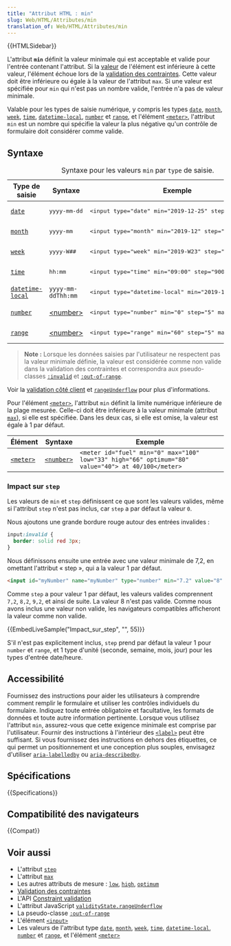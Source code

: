 ```yaml
---
title: "Attribut HTML : min"
slug: Web/HTML/Attributes/min
translation_of: Web/HTML/Attributes/min
---
```


{{HTMLSidebar}}

L'attribut **`min`** définit la valeur minimale qui est acceptable et valide pour l'entrée contenant l'attribut. Si la [valeur](/fr/docs/Web/HTML/Element/Input#attr-value) de l'élément est inférieure à cette valeur, l'élément échoue lors de la [validation des contraintes](/fr/docs/Web/Guide/HTML/HTML5/Constraint_validation). Cette valeur doit être inférieure ou égale à la valeur de l'attribut `max`. Si une valeur est spécifiée pour `min` qui n'est pas un nombre valide, l'entrée n'a pas de valeur minimale.

Valable pour les types de saisie numérique, y compris les types [`date`](/fr/docs/Web/HTML/Element/Input/date), [`month`](/fr/docs/Web/HTML/Element/Input/month), [`week`](/fr/docs/Web/HTML/Element/Input/week), [`time`](/fr/docs/Web/HTML/Element/Input/time), [`datetime-local`](/fr/docs/Web/HTML/Element/Input/datetime-local), [`number`](/fr/docs/Web/HTML/Element/Input/number) et [`range`](/fr/docs/Web/HTML/Element/Input/range), et l'élément [`<meter>`](/fr/docs/Web/HTML/Element/Meter), l'attribut `min` est un nombre qui spécifie la valeur la plus négative qu'un contrôle de formulaire doit considérer comme valide.

## Syntaxe

<table class="standard-table">
  <caption>
    Syntaxe pour les valeurs
    <code>min</code>
    par
    <code>type</code>
    de saisie.
  </caption>
  <thead>
    <tr>
      <th scope="col">Type de saisie</th>
      <th scope="col">Syntaxe</th>
      <th scope="col">Exemple</th>
    </tr>
  </thead>
  <tbody>
    <tr>
      <td>
        <a href="/fr/docs/Web/HTML/Element/Input/date"><code>date</code></a>
      </td>
      <td><pre class="brush: html">yyyy-mm-dd</pre></td>
      <td>
        <pre class="brush: html">
&#x3C;input type="date" min="2019-12-25" step="1"></pre
        >
      </td>
    </tr>
    <tr>
      <td>
        <a href="/fr/docs/Web/HTML/Element/Input/month"><code>month</code></a>
      </td>
      <td><pre class="brush: html">yyyy-mm</pre></td>
      <td>
        <pre class="brush: html">
&#x3C;input type="month" min="2019-12" step="12"></pre
        >
      </td>
    </tr>
    <tr>
      <td>
        <a href="/fr/docs/Web/HTML/Element/Input/week"><code>week</code></a>
      </td>
      <td><pre class="brush: html">yyyy-W##</pre></td>
      <td>
        <pre class="brush: html">
&#x3C;input type="week" min="2019-W23" step=""></pre
        >
      </td>
    </tr>
    <tr>
      <td>
        <a href="/fr/docs/Web/HTML/Element/Input/time"><code>time</code></a>
      </td>
      <td><pre class="brush: html">hh:mm</pre></td>
      <td>
        <pre class="brush: html">
&#x3C;input type="time" min="09:00" step="900"></pre
        >
      </td>
    </tr>
    <tr>
      <td>
        <a href="/fr/docs/Web/HTML/Element/Input/datetime-local"
          ><code>datetime-local</code></a
        >
      </td>
      <td><code>yyyy-mm-ddThh:mm</code></td>
      <td>
        <pre class="brush: html">
&#x3C;input type="datetime-local" min="2019-12-25T19:30"></pre
        >
      </td>
    </tr>
    <tr>
      <td>
        <a href="/fr/docs/Web/HTML/Element/Input/number"><code>number</code></a>
      </td>
      <td><a href="/fr/docs/Web/CSS/number">&#x3C;number></a></td>
      <td>
        <pre class="brush: html">
&#x3C;input type="number" min="0" step="5" max="100"></pre
        >
      </td>
    </tr>
    <tr>
      <td>
        <a href="/fr/docs/Web/HTML/Element/Input/range"><code>range</code></a>
      </td>
      <td><a href="/fr/docs/Web/CSS/number">&#x3C;number></a></td>
      <td>
        <pre class="brush: html">
&#x3C;input type="range" min="60" step="5" max="100"></pre
        >
      </td>
    </tr>
  </tbody>
</table>

> **Note :** Lorsque les données saisies par l'utilisateur ne respectent pas la valeur minimale définie, la valeur est considérée comme non valide dans la validation des contraintes et correspondra aux pseudo-classes [`:invalid`](/fr/docs/Web/CSS/:invalid) et [`:out-of-range`](/fr/docs/Web/CSS/:out-of-range).

Voir la [validation côté client](/fr/docs/Web/Guide/HTML/HTML5/Constraint_validation) et [`rangeUnderflow`](/fr/docs/Web/API/ValidityState/rangeUnderflow) pour plus d'informations.

Pour l'élément [`<meter>`](/fr/docs/Web/HTML/Element/Meter), l'attribut `min` définit la limite numérique inférieure de la plage mesurée. Celle-ci doit être inférieure à la valeur minimale (attribut [`max`](/fr/docs/Web/HTML/Attributes/max)), si elle est spécifiée. Dans les deux cas, si elle est omise, la valeur est égale à 1 par défaut.

| Élément                                      | Syntaxe                               | Exemple                                                                                            |
| -------------------------------------------- | ------------------------------------- | -------------------------------------------------------------------------------------------------- |
| [`<meter>`](/fr/docs/Web/HTML/Element/Meter) | [`<number>`](/fr/docs/Web/CSS/number) | `<meter id="fuel" min="0" max="100" low="33" high="66" optimum="80" value="40"> at 40/100</meter>` |

### Impact sur `step`

Les valeurs de `min` et `step` définissent ce que sont les valeurs valides, même si l'attribut `step` n'est pas inclus, car `step` a par défaut la valeur `0`.

Nous ajoutons une grande bordure rouge autour des entrées invalides :

```css
input:invalid {
  border: solid red 3px;
}
```

Nous définissons ensuite une entrée avec une valeur minimale de 7,2, en omettant l'attribut « step », qui a la valeur 1 par défaut.

```html
<input id="myNumber" name="myNumber" type="number" min="7.2" value="8" />
```

Comme `step` a pour valeur 1 par défaut, les valeurs valides comprennent `7,2`, `8,2`, `9,2`, et ainsi de suite. La valeur 8 n'est pas valide. Comme nous avons inclus une valeur non valide, les navigateurs compatibles afficheront la valeur comme non valide.

{{EmbedLiveSample("Impact_sur_step", "", 55)}}

S'il n'est pas explicitement inclus, `step` prend par défaut la valeur 1 pour `number` et `range`, et 1 type d'unité (seconde, semaine, mois, jour) pour les types d'entrée date/heure.

## Accessibilité

Fournissez des instructions pour aider les utilisateurs à comprendre comment remplir le formulaire et utiliser les contrôles individuels du formulaire. Indiquez toute entrée obligatoire et facultative, les formats de données et toute autre information pertinente. Lorsque vous utilisez l'attribut `min`, assurez-vous que cette exigence minimale est comprise par l'utilisateur. Fournir des instructions à l'intérieur des [`<label>`](/fr/docs/Web/HTML/Element/label) peut être suffisant. Si vous fournissez des instructions en dehors des étiquettes, ce qui permet un positionnement et une conception plus souples, envisagez d'utiliser [`aria-labelledby`](/fr/docs/Web/Accessibility/ARIA/ARIA_Techniques/Using_the_aria-labelledby_attribute) ou [`aria-describedby`](/fr/docs/Web/Accessibility/ARIA/ARIA_Techniques/Using_the_aria-describedby_attribute).

## Spécifications

{{Specifications}}

## Compatibilité des navigateurs

{{Compat}}

## Voir aussi

- L'attribut [`step`](/fr/docs/Web/HTML/Attributes/step)
- L'attribut [`max`](/fr/docs/Web/HTML/Attributes/max)
- Les autres attributs de mesure : [`low`](/fr/docs/Web/HTML/Element/meter#attr-low), [`high`](/fr/docs/Web/HTML/Element/meter#attr-high), [`optimum`](/fr/docs/Web/HTML/Element/meter#attr-optimum)
- [Validation des contraintes](/fr/docs/Web/Guide/HTML/HTML5/Constraint_validation)
- L'API [Constraint validation](/fr/docs/Web/API/Constraint_validation)
- L'attribut JavaScript [`validityState.rangeUnderflow`](/fr/docs/Web/API/validityState/rangeUnderflow)
- La pseudo-classe [`:out-of-range`](/fr/docs/Web/CSS/:out-of-range)
- L'élément [`<input>`](/fr/docs/Web/HTML/Element/input)
- Les valeurs de l'attribut type [`date`](/fr/docs/Web/HTML/Element/input/date), [`month`](/fr/docs/Web/HTML/Element/input/month), [`week`](/fr/docs/Web/HTML/Element/input/week), [`time`](/fr/docs/Web/HTML/Element/input/time), [`datetime-local`](/fr/docs/Web/HTML/Element/input/datetime-local), [`number`](/fr/docs/Web/HTML/Element/input/number) et [`range`](/fr/docs/Web/HTML/Element/input/range), et l'élément [`<meter>`](/fr/docs/Web/HTML/Element/meter)
